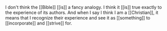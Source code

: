 I don't think the [[Bible]] [[is]] a fancy analogy. I think it [[is]] true exactly to the experience of its authors. And when I say I think I am a [[Christian]], it means that I recognize their experience and see it as [[something]] to [[incorporate]] and [[strive]] for. 

